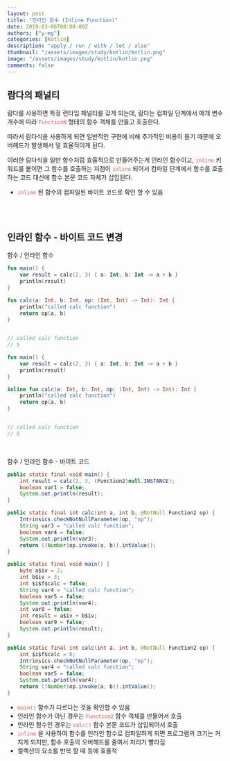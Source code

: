 ```yaml
---
layout: post
title: "인라인 함수 (Inline Function)"
date: 2019-03-06T00:00:00Z
authors: ["y-mg"]
categories: [Kotlin]
description: "apply / run / with / let / also"
thumbnail: "/assets/images/study/kotlin/kotlin.png"
image: "/assets/images/study/kotlin/kotlin.png"
comments: false
---
```


## 람다의 패널티
람다를 사용하면 특정 런타임 패널티를 갖게 되는데, 람다는 컴파일 단계에서 매개 변수 개수에 따라 <code style="color: #eb5657;">FunctionN</code> 형태의 함수 객체를 만들고 호출한다.
<br/>

따라서 람다식을 사용하게 되면 일반적인 구현에 비해 추가적인 비용이 들기 때문에 오버헤드가 발생해서 덜 효율적이게 된다.
<br/>

이러한 람다식을 일반 함수처럼 효율적으로 만들어주는게 인라인 함수이고, <code style="color: #eb5657;">inline</code> 키워드를 붙이면 그 함수를 호출하는 지점이 <code style="color: #eb5657;">inline</code> 되어서 컴파일 단계에서 함수를 호출하는 코드 대신에 함수 본문 코드 자체가 삽입된다.
- <code style="color: #eb5657;">inline</code> 된 함수의 컴파일된 바이트 코드로 확인 할 수 있음
<br/>
<br/>



## 인라인 함수 - 바이트 코드 변경
함수 / 인라인 함수

```kotlin
fun main() {
    var result = calc(2, 3) { a: Int, b: Int -> a + b }
    println(result)
}

fun calc(a: Int, b: Int, op: (Int, Int) -> Int): Int {
    println("called calc function")
    return op(a, b)
}


// called calc function
// 5
```

```kotlin
fun main() {
    var result = calc(2, 3) { a: Int, b: Int -> a + b }
    println(result)
}

inline fun calc(a: Int, b: Int, op: (Int, Int) -> Int): Int {
    println("called calc function")
    return op(a, b)
}


// called calc function
// 5
```
<br/>

함수 / 인라인 함수  - 바이트 코드
```java
public static final void main() {
    int result = calc(2, 3, (Function2)null.INSTANCE);
    boolean var1 = false;
    System.out.println(result);
}

public static final int calc(int a, int b, @NotNull Function2 op) {
    Intrinsics.checkNotNullParameter(op, "op");
    String var3 = "called calc function";
    boolean var4 = false;
    System.out.println(var3);
    return ((Number)op.invoke(a, b)).intValue();
}
```

```java
public static final void main() {
    byte a$iv = 2;
    int b$iv = 3;
    int $i$f$calc = false;
    String var4 = "called calc function";
    boolean var5 = false;
    System.out.println(var4);
    int var8 = false;
    int result = a$iv + b$iv;
    boolean var9 = false;
    System.out.println(result);
}

public static final int calc(int a, int b, @NotNull Function2 op) {
    int $i$f$calc = 0;
    Intrinsics.checkNotNullParameter(op, "op");
    String var4 = "called calc function";
    boolean var5 = false;
    System.out.println(var4);
    return ((Number)op.invoke(a, b)).intValue();
}
```
- <code style="color: #eb5657;">main()</code> 함수가 다르다는 것을 확인할 수 있음
- 인라인 함수가 아닌 경우는 <code style="color: #eb5657;">Function2</code> 함수 객체를 만들어서 호출
- 인라인 함수인 경우는 <code style="color: #eb5657;">calc()</code> 함수 본문 코드가 삽입되어서 호출
- <code style="color: #eb5657;">inline</code> 을 사용하여 함수를 인라인 함수로 컴파일하게 되면 프로그램의 크기는 커지게 되지만, 함수 호출의 오버헤드를 줄여서 처리가 빨라짐
- 컬렉션의 요소를 반복 할 때 등에 효율적